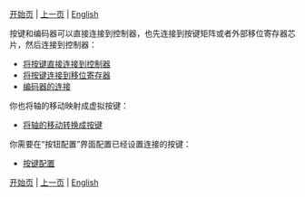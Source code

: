

[开始页](../README.md) | [上一页](../README.md) | [English](../eng/Buttons-connection.md)

按键和编码器可以直接连接到控制器，也先连接到按键矩阵或者外部移位寄存器芯片，然后连接到控制器：

* [将按键直接连接到控制器](将按键直接连接到控制器.md)
* [将按键连接到移位寄存器](将按键连接到移位寄存器.md)
* [编码器的连接](编码器的连接.md)

你也将轴的移动映射成虚拟按键：

* [将轴的移动转换成按键](./使用轴模拟按键.md)

你需要在“按钮配置”界面配置已经设置连接的按键：

* [按键配置](按键配置.md)


[开始页](../README.md) | [上一页](../README.md) | [English](../eng/Buttons-connection.md)
